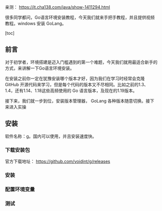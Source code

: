 <!--
 * @Author: JavaPub
 * @Date: 2023-09-18 21:33:46
 * @LastEditors: your name
 * @LastEditTime: 2023-09-20 09:02:04
 * @Description: Here is the JavaPub code base. Search JavaPub on the whole web.
 * @FilePath: \JavaPub-Blog\docs\posts\go\Go语言环境安装.md
-->

亲测：
https://it.cha138.com/java/show-1411294.html


很多同学都问，Go语言环境安装教程，今天我们就来手把手教程，并且提供视频教程。windows 安装 GoLang。

[toc]

## 前言

对于初学者，环境搭建是迈入门槛遇到的第一个难题，今天我们就用最适合新手的方式，来讲解一下Go语言环境安装。

在安装之前你一定在犹豫安装哪个版本才好，因为我们在学习时经常会克隆 GitHub 开源代码来学习，但是每个代码的版本又不尽相同。比如之前的1.3、1.4，还有1.14、1.18这些高频使用的 Go 语言版本，及现在的1.19版本。

接下来，我们就一步到位，安装版本管理器， GoLang 各种版本随意切换。接下来进入实操


## 安装

软件名称：g。国内可以使用，并且安装速度快。


### 下载安装包

官方下载地址： https://github.com/voidint/g/releases



### 安装

### 配置环境变量

### 测试




